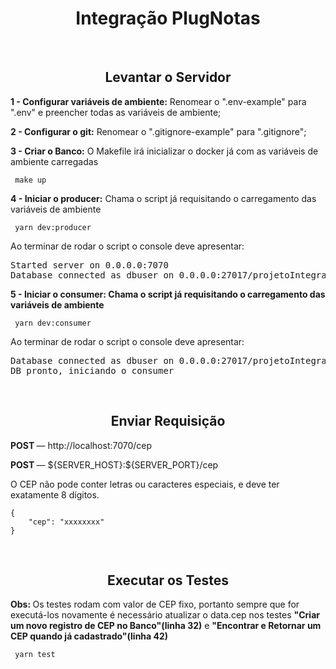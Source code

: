 <h1 align="center"> Integração PlugNotas </h1>

<br />

<h2 align="center"> Levantar o Servidor </h2>
  
<p>
    <strong>1 - Configurar variáveis de ambiente:</strong> Renomear o ".env-example" para ".env" e preencher todas as variáveis de ambiente;
</p>
<p>
    <strong>2 - Configurar o git:</strong> Renomear o ".gitignore-example" para ".gitignore";
</p>
<p> 
    <strong>3 - Criar o Banco:</strong> O Makefile irá inicializar o docker já com as variáveis de ambiente carregadas
    <pre><code> make up </code></pre>
</p>
<p> 
    <strong>4 - Iniciar o producer:</strong> Chama o script já requisitando o carregamento das variáveis de ambiente
    <pre><code> yarn dev:producer </code></pre>
    Ao terminar de rodar o script o console deve apresentar:
    <pre>Started server on 0.0.0.0:7070
Database connected as dbuser on 0.0.0.0:27017/projetoIntegracao</pre>
</p>
<p> 
    <strong>5 - Iniciar o consumer: Chama o script já requisitando o carregamento das variáveis de ambiente</strong> 
    <pre><code> yarn dev:consumer</code></pre>
    Ao terminar de rodar o script o console deve apresentar:
    <pre>Database connected as dbuser on 0.0.0.0:27017/projetoIntegracao
DB pronto, iniciando o consumer</pre>
</p>

<br />

<h2 align="center"> Enviar Requisição </h2>

<p> <strong> POST </strong> — http://localhost:7070/cep </p>
<p> <strong> POST </strong> — ${SERVER_HOST}:${SERVER_PORT}/cep </p>
<p>O CEP não pode conter letras ou caracteres especiais, e deve ter exatamente 8 dígitos.</p>
<pre><code>{
    "cep": "xxxxxxxx"
}</code></pre>


<br />

<h2 align="center"> Executar os Testes </h2>

<p><strong> Obs: </strong> Os testes rodam com valor de CEP fixo, portanto sempre que for executá-los novamente é necessário atualizar o data.cep nos testes <strong>"Criar um novo registro de CEP no Banco"(linha 32)</strong> e  <strong>"Encontrar e Retornar um CEP quando já cadastrado"(linha 42)</strong> 
<pre><code> yarn test </code></pre>